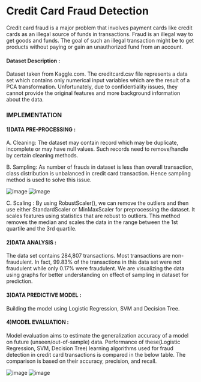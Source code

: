 # Credit Card Fraud Detection

Credit card fraud is a major problem that involves payment cards like credit cards as an illegal source of funds in transactions. Fraud is an illegal way to get goods and funds. The goal of such an illegal transaction might be to get products without paying or gain an unauthorized fund from an account. 

#### Dataset Description :

Dataset taken from Kaggle.com. The creditcard.csv file represents a data set which contains only numerical input variables which are the result of a PCA transformation. Unfortunately, due to confidentiality issues, they cannot provide the original features and more background information about the data.

### IMPLEMENTATION

#### 1)DATA PRE-PROCESSING :

A. Cleaning: The dataset may contain record which may be duplicate, incomplete or may have null values. Such records need to remove/handle by certain cleaning methods. 

B. Sampling: As number of frauds in dataset is less than overall transaction, class distribution is unbalanced in credit card transaction. Hence sampling method is used to solve this issue. 

![image](https://user-images.githubusercontent.com/72308343/146036073-dc63b864-de59-475a-b68c-90f0b411e92f.png)
![image](https://user-images.githubusercontent.com/72308343/146036149-402a4aa6-a6f0-4086-9e9d-04f532c4ec73.png)

C. Scaling : By using RobustScaler(), we can remove the outliers and then use either StandardScaler or MinMaxScaler for preprocessing the dataset. It scales features using statistics that are robust to outliers. This method removes the median and scales the data in the range between the 1st quartile and the 3rd quartile.

#### 2)DATA ANALYSIS :

The data set contains 284,807 transactions. Most transactions are non-fraudulent. In fact, 99.83% of the transactions in this data set were not fraudulent while only 0.17% were fraudulent. We are visualizing the data using graphs for better understanding on effect of sampling in dataset for prediction.

#### 3)DATA PREDICTIVE MODEL :

Building the model using Logistic Regression, SVM and Decision Tree.

#### 4)MODEL EVALUATION :

Model evaluation aims to estimate the generalization accuracy of a model on future (unseen/out-of-sample) data.
Performance of these(Logistic Regression, SVM, Decision Tree) learning algorithms used for fraud detection in credit card transactions is compared in the below table. The comparison is based on their accuracy, precision, and recall.

![image](https://user-images.githubusercontent.com/72308343/146036478-632188a7-cc92-4ecc-b5cf-aa1ef154ef23.png)
![image](https://user-images.githubusercontent.com/72308343/146036513-dcc0c1d7-640c-4708-8373-666c7c711fde.png)




